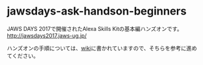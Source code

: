 # jawsdays-ask-handson-beginners

JAWS DAYS 2017で開催されたAlexa Skills Kitの基本編ハンズオンです。  
http://jawsdays2017.jaws-ug.jp/

ハンズオンの手順については、[wiki](https://github.com/sparkgene/jawsdays-ask-handson-beginners/wiki)に書かれていますので、そちらを参考に進めてください。
